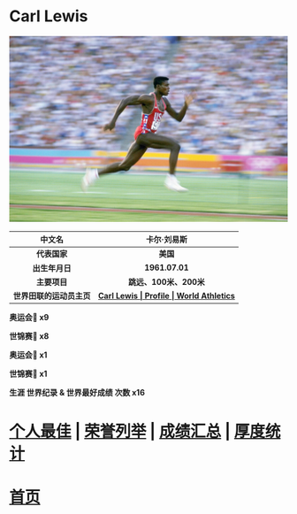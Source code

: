 # Carl Lewis

![](./Picture.png)

|          中文名          |                         卡尔·刘易斯                          |
| :----------------------: | :----------------------------------------------------------: |
|       **代表国家**       |                           **美国**                           |
|      **出生年月日**      |                        **1961.07.01**                        |
|       **主要项目**       |                    **跳远、100米、200米**                    |
| **世界田联的运动员主页** | **[Carl Lewis \| Profile \| World Athletics](https://worldathletics.org/athletes/united-states/carl-lewis-14244008)** |

**奥运会🥇 x9**

**世锦赛🥇 x8**

**奥运会🥈 x1**

**世锦赛🥈 x1**

**生涯 世界纪录 & 世界最好成绩 次数 x16**

# [个人最佳](./Personal-Best.md) | [荣誉列举](./Honors.md) | [成绩汇总](./Results.md) | [厚度统计](./Stats.md)

# [首页](../../../../README.md)
